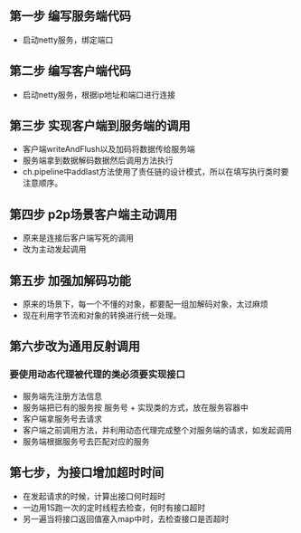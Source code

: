 ## 第一步 编写服务端代码
- 启动netty服务，绑定端口

## 第二步 编写客户端代码
- 启动netty服务，根据ip地址和端口进行连接

## 第三步 实现客户端到服务端的调用
- 客户端writeAndFlush以及加码将数据传给服务端
- 服务端拿到数据解码数据然后调用方法执行
- ch.pipeline中addlast方法使用了责任链的设计模式，所以在填写执行类时要注意顺序。

## 第四步 p2p场景客户端主动调用
- 原来是连接后客户端写死的调用
- 改为主动发起调用

## 第五步 加强加解码功能
- 原来的场景下，每一个不懂的对象，都要配一组加解码对象，太过麻烦
- 现在利用字节流和对象的转换进行统一处理。

## 第六步改为通用反射调用
### 要使用动态代理被代理的类必须要实现接口
- 服务端先注册方法信息
- 服务端把已有的服务按 服务号 + 实现类的方式，放在服务容器中
- 客户端拿服务号去请求
- 客户端之前调用方法，并利用动态代理完成整个对服务端的请求，如发起调用
- 服务端根据服务号去匹配对应的服务

## 第七步，为接口增加超时时间
- 在发起请求的时候，计算出接口何时超时
- 一边用1S跑一次的定时线程去检查，何时有接口超时
- 另一遍当将接口返回值塞入map中时，去检查接口是否超时

